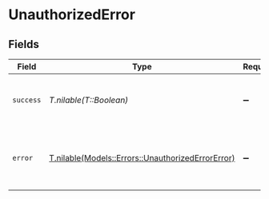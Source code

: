 # UnauthorizedError


## Fields

| Field                                                                                              | Type                                                                                               | Required                                                                                           | Description                                                                                        |
| -------------------------------------------------------------------------------------------------- | -------------------------------------------------------------------------------------------------- | -------------------------------------------------------------------------------------------------- | -------------------------------------------------------------------------------------------------- |
| `success`                                                                                          | *T.nilable(T::Boolean)*                                                                            | :heavy_minus_sign:                                                                                 | Demonstrates whether the request is successful or not.                                             |
| `error`                                                                                            | [T.nilable(Models::Errors::UnauthorizedErrorError)](../../models/errors/unauthorizederrorerror.md) | :heavy_minus_sign:                                                                                 | Displays details about the reasons behind the request's failure.                                   |